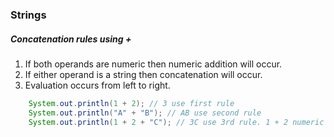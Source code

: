 ### Strings

##### Concatenation rules using +

1. If both operands are numeric then numeric addition will occur.
1. If either operand is a string then concatenation will occur.
1. Evaluation occurs from left to right.

```java
    System.out.println(1 + 2); // 3 use first rule
    System.out.println("A" + "B"); // AB use second rule
    System.out.println(1 + 2 + "C"); // 3C use 3rd rule. 1 + 2 numeric add to 3 then evaluate "C" using rule 2 
```
